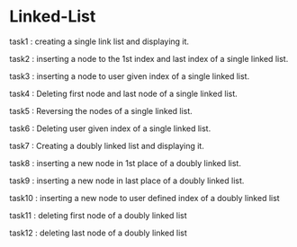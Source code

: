# Linked-List
task1 : creating a single link list and displaying it.

task2 : inserting a node to the 1st index and last index of a single linked list.

task3 : inserting a node to user given index of a single linked list.

task4 : Deleting first node and last node of a single linked list.

task5 : Reversing the nodes of a single linked list.

task6 : Deleting user given index of a single linked list.

task7 : Creating a doubly linked list and displaying it.

task8 : inserting a new node in 1st place of a doubly linked list.

task9 : inserting a new node in last place of a doubly linked list.

task10 : inserting a new node to user defined index of a doubly linked list

task11 : deleting first node of a doubly linked list

task12 : deleting last node of a doubly linked list
